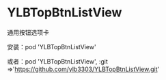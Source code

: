 # YLBTopBtnListView
通用按钮选项卡

安装：pod 'YLBTopBtnListView'

或者：pod 'YLBTopBtnListView', :git =>'https://github.com/ylb3303/YLBTopBtnListView.git'
